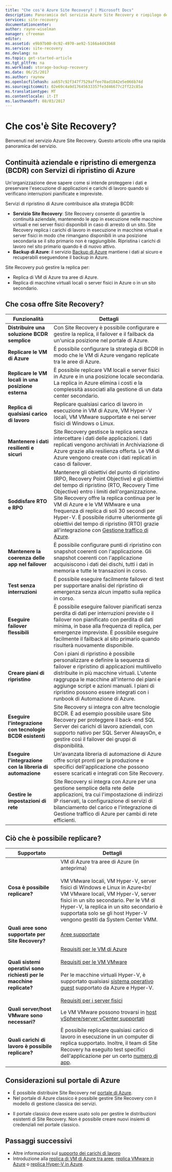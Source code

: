 ```yaml
---
title: "Che cos'è Azure Site Recovery? | Microsoft Docs"
description: Panoramica del servizio Azure Site Recovery e riepilogo degli scenari di distribuzione.
services: site-recovery
documentationcenter: 
author: rayne-wiselman
manager: cfreeman
editor: 
ms.assetid: e9b97b00-0c92-4970-ae92-5166a4d43b68
ms.service: site-recovery
ms.devlang: na
ms.topic: get-started-article
ms.tgt_pltfrm: na
ms.workload: storage-backup-recovery
ms.date: 06/25/2017
ms.author: raynew
ms.openlocfilehash: aa657c92f347f7529affee78ad1842e5e066b74d
ms.sourcegitcommit: 02e69c4a9d17645633357fe3d46677c2ff22c85a
ms.translationtype: MT
ms.contentlocale: it-IT
ms.lasthandoff: 08/03/2017
---
```

# <a name="what-is-site-recovery"></a>Che cos'è Site Recovery?

Benvenuti nel servizio Azure Site Recovery. Questo articolo offre una rapida panoramica del servizio.

## <a name="business-continuity-and-disaster-recovery-bcdr-with-azure-recovery-services"></a>Continuità aziendale e ripristino di emergenza (BCDR) con Servizi di ripristino di Azure

Un'organizzazione deve sapere come si intende proteggere i dati e preservare l'esecuzione di applicazioni e carichi di lavoro quando si verificano interruzioni pianificate e impreviste.

Servizi di ripristino di Azure contribuisce alla strategia BCDR:

- **Servizio Site Recovery**: Site Recovery consente di garantire la continuità aziendale, mantenendo le app in esecuzione nelle macchine virtuali e nei server fisici disponibili in caso di arresto di un sito. Site Recovery replica i carichi di lavoro in esecuzione in macchine virtuali e server fisici in modo che rimangano disponibili in una posizione secondaria se il sito primario non è raggiungibile. Ripristina i carichi di lavoro nel sito primario quando è di nuovo attivo.
- **Backup di Azure**: il servizio [Backup di Azure](https://docs.microsoft.com/azure/backup/) mantiene i dati al sicuro e recuperabili eseguendone il backup in Azure.

Site Recovery può gestire la replica per:

- Replica di VM di Azure tra aree di Azure.
- Replica di macchine virtuali locali o server fisici in Azure o in un sito secondario.


## <a name="what-does-site-recovery-provide"></a>Che cosa offre Site Recovery?

**Funzionalità** | **Dettagli**
--- | ---
**Distribuire una soluzione BCDR semplice** | Con Site Recovery è possibile configurare e gestire la replica, il failover e il failback da un'unica posizione nel portale di Azure.
**Replicare le VM di Azure** | È possibile configurare la strategia di BCDR in modo che le VM di Azure vengano replicate tra le aree di Azure.
**Replicare le VM locali in una posizione esterna** | È possibile replicare VM locali e server fisici in Azure e in una posizione locale secondaria. La replica in Azure elimina i costi e la complessità associati alla gestione di un data center secondario.
**Replica di qualsiasi carico di lavoro** | Replicare qualsiasi carico di lavoro in esecuzione in VM di Azure, VM Hyper-V locali, VM VMware supportate e nei server fisici di Windows o Linux.
**Mantenere i dati resilienti e sicuri** | Site Recovery gestisce la replica senza intercettare i dati delle applicazioni. I dati replicati vengono archiviati in Archiviazione di Azure grazie alla resilienza offerta. Le VM di Azure vengono create con i dati replicati in caso di failover.
**Soddisfare RTO e RPO** | Mantenere gli obiettivi del punto di ripristino (RPO, Recovery Point Objective) e gli obiettivi del tempo di ripristino (RTO, Recovery Time Objective) entro i limiti dell'organizzazione. Site Recovery offre la replica continua per le VM di Azure e le VM WMware e una frequenza di replica di soli 30 secondi per Hyper-V. È possibile ridurre ulteriormente gli obiettivi del tempo di ripristino (RTO) grazie all'integrazione con [Gestione traffico di Azure](https://azure.microsoft.com/blog/reduce-rto-by-using-azure-traffic-manager-with-azure-site-recovery/).
**Mantenere la coerenza delle app nel failover** | È possibile configurare punti di ripristino con snapshot coerenti con l'applicazione. Gli snapshot coerenti con l'applicazione acquisiscono i dati dei dischi, tutti i dati in memoria e tutte le transazioni in corso.
**Test senza interruzioni** | È possibile eseguire facilmente failover di test per supportare analisi del ripristino di emergenza senza alcun impatto sulla replica in corso.
**Eseguire failover flessibili** | È possibile eseguire failover pianificati senza perdita di dati per interruzioni previste o il failover non pianificato con perdita di dati minima, in base alla frequenza di replica, per emergenze impreviste. È possibile eseguire facilmente il failback al sito primario quando risulterà nuovamente disponibile.
**Creare piani di ripristino** | Con i piani di ripristino è possibile personalizzare e definire la sequenza di failover e ripristino di applicazioni multilivello distribuite in più macchine virtuali. L'utente raggruppa le macchine all'interno dei piani e aggiunge script e azioni manuali. I piani di ripristino possono essere integrati con i runbook di Automazione di Azure.
**Eseguire l'integrazione con tecnologie BCDR esistenti** | Site Recovery si integra con altre tecnologie BCDR. È ad esempio possibile usare Site Recovery per proteggere il back-end SQL Server dei carichi di lavoro aziendali, con supporto nativo per SQL Server AlwaysOn, e gestire così il failover dei gruppi di disponibilità.
**Eseguire l'integrazione con la libreria di automazione** | Un'avanzata libreria di automazione di Azure offre script pronti per la produzione e specifici dell'applicazione che possono essere scaricati e integrati con Site Recovery.
**Gestire le impostazioni di rete** | Site Recovery si integra con Azure per una gestione semplice della rete delle applicazioni, tra cui l'impostazione di indirizzi IP riservati, la configurazione di servizi di bilanciamento del carico e l'integrazione di Gestione traffico di Azure per cambi di rete efficienti.


## <a name="what-can-i-replicate"></a>Ciò che è possibile replicare?

**Supportato** | **Dettagli**
--- | ---
**Cosa è possibile replicare?** | VM di Azure tra aree di Azure (in anteprima)<br/><br/>  VM VMware locali, VM Hyper-V, server fisici di Windows e Linux in Azure<br/<br/> VM VMware locali, VM Hyper-V, server fisici in un sito secondario. Per le VM di Hyper-V, la replica in un sito secondario è supportata solo se gli host Hyper-V vengono gestiti da System Center VMM.
**Quali aree sono supportate per Site Recovery?** | [Aree supportate](https://azure.microsoft.com/regions/services/) |
**Quali sistemi operativi sono richiesti per le macchine replicate?** | [Requisiti per le VM di Azure](site-recovery-support-matrix-azure-to-azure.md#support-for-replicated-machine-os-versions)<br></br>[Requisiti per le VM VMware](site-recovery-support-matrix-to-azure.md#support-for-replicated-machine-os-versions)<br/><br/> Per le macchine virtuali Hyper-V, è supportato qualsiasi [sistema operativo guest](https://technet.microsoft.com/windows-server-docs/compute/hyper-v/supported-windows-guest-operating-systems-for-hyper-v-on-windows) supportato da Azure e Hyper-V.<br/><br/> [Requisiti per i server fisici](site-recovery-support-matrix-to-azure.md#support-for-replicated-machine-os-versions)
**Quali server/host VMware sono necessari?** | Le VM VMware possono trovarsi in [host vSphere/server vCenter supportati](site-recovery-support-matrix-to-azure.md#support-for-datacenter-management-servers)
**Quali carichi di lavoro è possibile replicare?** | È possibile replicare qualsiasi carico di lavoro in esecuzione in un computer di replica supportato. Inoltre, il team di Site Recovery ha eseguito test specifici dell'applicazione per un certo [numero di app](site-recovery-workload.md#workload-summary).


## <a name="azure-portal-considerations"></a>Considerazioni sul portale di Azure

* È possibile distribuire Site Recovery nel [portale di Azure](https://portal.azure.com).
* Nel portale di Azure classico è possibile gestire Site Recovery con il modello di gestione classica dei servizi.
- Il portale classico deve essere usato solo per gestire le distribuzioni esistenti di Site Recovery. Non è possibile creare nuovi insiemi di credenziali nel portale classico.

## <a name="next-steps"></a>Passaggi successivi
* Altre informazioni sul [supporto dei carichi di lavoro](site-recovery-workload.md)
* Introduzione alla [replica di VM di Azure tra aree](site-recovery-azure-to-azure.md), [replica VMware in Azure](vmware-walkthrough-overview.md) o [replica Hyper-V in Azure](hyper-v-site-walkthrough-overview.md).
